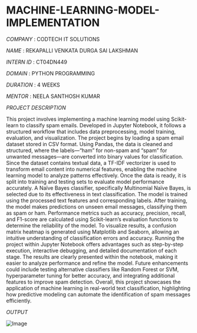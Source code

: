 # MACHINE-LEARNING-MODEL-IMPLEMENTATION

*COMPANY* : CODTECH IT SOLUTIONS

*NAME* : REKAPALLI VENKATA DURGA SAI LAKSHMAN

*INTERN ID* : CT04DN449

*DOMAIN* : PYTHON PROGRAMMING

*DURATION* : 4 WEEKS

*MENTOR* : NEELA SANTHOSH KUMAR

*PROJECT DESCRIPTION*

This project involves implementing a machine learning model using Scikit-learn to classify spam emails. Developed in Jupyter Notebook, it follows a structured workflow that includes data preprocessing, model training, evaluation, and visualization.
The project begins by loading a spam email dataset stored in CSV format. Using Pandas, the data is cleaned and structured, where the labels—“ham” for non-spam and “spam” for unwanted messages—are converted into binary values for classification. Since the dataset contains textual data, a TF-IDF vectorizer is used to transform email content into numerical features, enabling the machine learning model to analyze patterns effectively.
Once the data is ready, it is split into training and testing sets to evaluate model performance accurately. A Naïve Bayes classifier, specifically Multinomial Naïve Bayes, is selected due to its effectiveness in text classification. The model is trained using the processed text features and corresponding labels.
After training, the model makes predictions on unseen email messages, classifying them as spam or ham. Performance metrics such as accuracy, precision, recall, and F1-score are calculated using Scikit-learn’s evaluation functions to determine the reliability of the model. To visualize results, a confusion matrix heatmap is generated using Matplotlib and Seaborn, allowing an intuitive understanding of classification errors and accuracy.
Running the project within Jupyter Notebook offers advantages such as step-by-step execution, interactive debugging, and detailed documentation of each stage. The results are clearly presented within the notebook, making it easier to analyze performance and refine the model.
Future enhancements could include testing alternative classifiers like Random Forest or SVM, hyperparameter tuning for better accuracy, and integrating additional features to improve spam detection. Overall, this project showcases the application of machine learning in real-world text classification, highlighting how predictive modeling can automate the identification of spam messages efficiently.

*OUTPUT*

![Image](https://github.com/user-attachments/assets/fe31e89f-e609-4948-9c3f-ec34d46185e7)
